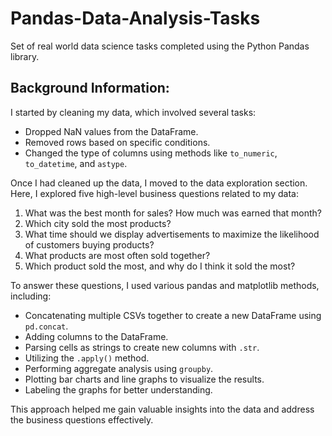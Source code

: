 # Pandas-Data-Analysis-Tasks
Set of real world data science tasks completed using the Python Pandas library.
## Background Information:

I started by cleaning my data, which involved several tasks:

- Dropped NaN values from the DataFrame.
- Removed rows based on specific conditions.
- Changed the type of columns using methods like `to_numeric`, `to_datetime`, and `astype`.

Once I had cleaned up the data, I moved to the data exploration section. Here, I explored five high-level business questions related to my data:

1. What was the best month for sales? How much was earned that month?
2. Which city sold the most products?
3. What time should we display advertisements to maximize the likelihood of customers buying products?
4. What products are most often sold together?
5. Which product sold the most, and why do I think it sold the most?

To answer these questions, I used various pandas and matplotlib methods, including:

- Concatenating multiple CSVs together to create a new DataFrame using `pd.concat`.
- Adding columns to the DataFrame.
- Parsing cells as strings to create new columns with `.str`.
- Utilizing the `.apply()` method.
- Performing aggregate analysis using `groupby`.
- Plotting bar charts and line graphs to visualize the results.
- Labeling the graphs for better understanding.

This approach helped me gain valuable insights into the data and address the business questions effectively.
